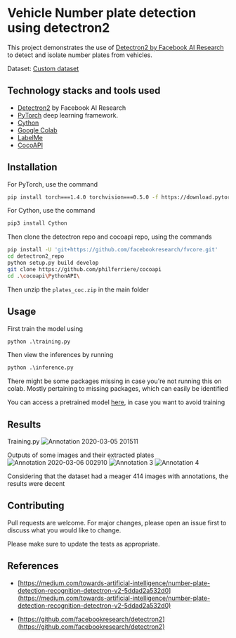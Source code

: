 # Vehicle Number plate detection using detectron2

This project demonstrates the use of [Detectron2 by Facebook AI Research](https://github.com/facebookresearch/detectron2) to detect and isolate number plates from vehicles.

Dataset: [Custom dataset](https://drive.google.com/file/d/1u1VNPrDPP6AePoiYESldTBepFaamrMbY/view)


## Technology stacks and tools used
* [Detectron2](https://github.com/facebookresearch/detectron2) by Facebook AI Research
* [PyTorch](https://pytorch.org) deep learning framework.
* [Cython](https://github.com/cython/cython)
* [Google Colab](https://colab.research.google.com/)
* [LabelMe](https://github.com/wkentaro/labelme)
* [CocoAPI](https://github.com/cocodataset/cocoapi)


## Installation

For PyTorch, use the command

```bash
pip install torch===1.4.0 torchvision===0.5.0 -f https://download.pytorch.org/whl/torch_stable.html
```

For Cython, use the command

```bash
pip3 install Cython
```

Then clone the detectron repo and cocoapi repo, using the commands

```bash
pip install -U 'git+https://github.com/facebookresearch/fvcore.git'
cd detectron2_repo
python setup.py build develop
git clone https://github.com/philferriere/cocoapi
cd .\cocoapi\PythonAPI\
```

Then unzip the ```plates_coc.zip``` in the main folder


## Usage
First train the model using
```python
python .\training.py
```
Then view the inferences by running
```python
python .\inference.py   
```
There might be some packages missing in case you're not running this on colab. Mostly pertaining to missing packages, which can easily be identified

You can access a pretrained model [here](https://drive.google.com/file/d/1hMCczENeCLd-jq7KGW9ak8B-QkWVUoXg/view), in case you want to avoid training 

## Results
Training.py
![Annotation 2020-03-05 201511](https://user-images.githubusercontent.com/29889429/75994820-88172880-5f21-11ea-9b20-6029af2e7927.png)

Outputs of some images and their extracted plates
![Annotation 2020-03-06 002910](https://user-images.githubusercontent.com/29889429/76015896-e94ef400-5f41-11ea-9c05-9222a117b70b.png)
![Annotation 3](https://user-images.githubusercontent.com/29889429/76015899-eb18b780-5f41-11ea-9962-f7296594e8bb.png)
![Annotation 4](https://user-images.githubusercontent.com/29889429/76015901-ec49e480-5f41-11ea-985c-f68e74c47c79.png)

Considering that the dataset had a meager 414 images with annotations, the results were decent

## Contributing
Pull requests are welcome. For major changes, please open an issue first to discuss what you would like to change.

Please make sure to update the tests as appropriate.

## References
* [https://medium.com/towards-artificial-intelligence/number-plate-detection-recognition-detectron-v2-5ddad2a532d0](https://medium.com/towards-artificial-intelligence/number-plate-detection-recognition-detectron-v2-5ddad2a532d0)

* [https://github.com/facebookresearch/detectron2](https://github.com/facebookresearch/detectron2)
